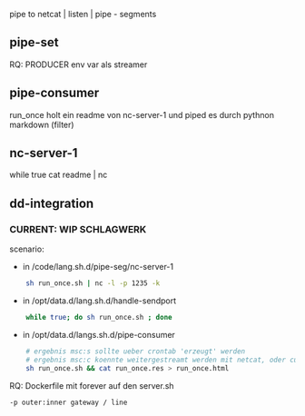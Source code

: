pipe to netcat | listen | pipe - segments



## pipe-set

RQ: PRODUCER env var als streamer


## pipe-consumer

run_once holt ein readme von nc-server-1 und piped es durch pythnon markdown (filter)

## nc-server-1

while true cat readme | nc

## dd-integration

### CURRENT: WIP SCHLAGWERK

scenario: 

- in /code/lang.sh.d/pipe-seg/nc-server-1
``` sh
	sh run_once.sh | nc -l -p 1235 -k
``` 

- in /opt/data.d/lang.sh.d/handle-sendport
``` sh
	while true; do sh run_once.sh ; done
```

- in /opt/data.d/langs.sh.d/pipe-consumer
``` sh
	# ergebnis msc:s sollte ueber crontab 'erzeugt' werden
	# ergebnis msc:c koennte weitergestreamt werden mit netcat, oder curl.webhook (im cronjob)
	sh run_once.sh && cat run_once.res > run_once.html
```

RQ: Dockerfile mit forever auf den server.sh

	-p outer:inner gateway / line

##
